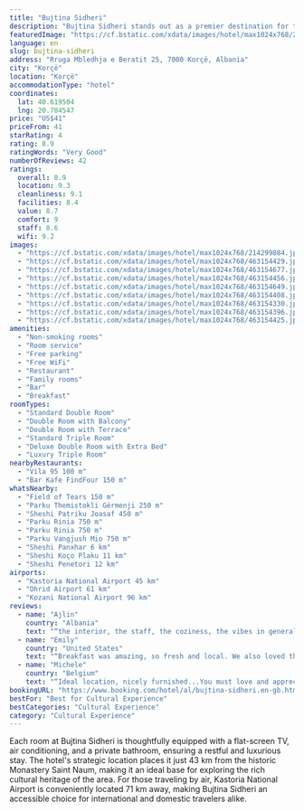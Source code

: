 ```yaml
---
title: "Bujtina Sidheri"
description: "Bujtina Sidheri stands out as a premier destination for travelers seeking a blend of comfort and convenience in Korçë, located just 44 km away from the serene Ohrid Lake Springs."
featuredImage: "https://cf.bstatic.com/xdata/images/hotel/max1024x768/214299884.jpg?k=e23c57942b65eaa8e0a53fafd6e09b3a75cb8943458958ed1dec1f42ff5a9334&o=&hp=1"
language: en
slug: bujtina-sidheri
address: "Rruga Mbledhja e Beratit 25, 7000 Korçë, Albania"
city: "Korçë"
location: "Korçë"
accommodationType: "hotel"
coordinates:
  lat: 40.619504
  lng: 20.784547
price: "US$41"
priceFrom: 41
starRating: 4
rating: 8.9
ratingWords: "Very Good"
numberOfReviews: 42
ratings:
  overall: 8.9
  location: 9.3
  cleanliness: 9.1
  facilities: 8.4
  value: 8.7
  comfort: 9
  staff: 8.6
  wifi: 9.2
images:
  - "https://cf.bstatic.com/xdata/images/hotel/max1024x768/214299884.jpg?k=e23c57942b65eaa8e0a53fafd6e09b3a75cb8943458958ed1dec1f42ff5a9334&o=&hp=1"
  - "https://cf.bstatic.com/xdata/images/hotel/max1024x768/463154429.jpg?k=07315bb25f384205d8cecf86c33eb22776367369868e1c2f70a65fa3ac1dbeb2&o=&hp=1"
  - "https://cf.bstatic.com/xdata/images/hotel/max1024x768/463154677.jpg?k=bbcb3d955808749cd6334e576eb7880aea314e5e4e2f0d117dcdf83644dc1a98&o=&hp=1"
  - "https://cf.bstatic.com/xdata/images/hotel/max1024x768/463154456.jpg?k=98a53c91f8723017b77844990be8f309ff3d8859ec80ef8756769f8125275dd2&o=&hp=1"
  - "https://cf.bstatic.com/xdata/images/hotel/max1024x768/463154649.jpg?k=b66fac74e3cc4f5ec4d5690ea10ae11a7439265da50e66b96518e666cbfd151a&o=&hp=1"
  - "https://cf.bstatic.com/xdata/images/hotel/max1024x768/463154408.jpg?k=ca6d7ccf556d5b39abcc1efef009bd738633aba22a48fc8558c6574166cf580e&o=&hp=1"
  - "https://cf.bstatic.com/xdata/images/hotel/max1024x768/463154330.jpg?k=9e7ecd080b6b211e62e59abadc1531aeafffb5cc3006a04ae0f757c23ef80ed4&o=&hp=1"
  - "https://cf.bstatic.com/xdata/images/hotel/max1024x768/463154396.jpg?k=a196608edff188a04b4bf3d949e58a2ac6d7578ec7e4b510d3a4cab8d7749239&o=&hp=1"
  - "https://cf.bstatic.com/xdata/images/hotel/max1024x768/463154425.jpg?k=21e8a8bae7e6a174f2a6f5cf7d88e5b88c34c2d4c00f8ef21492b4debbde496c&o=&hp=1"
amenities:
  - "Non-smoking rooms"
  - "Room service"
  - "Free parking"
  - "Free WiFi"
  - "Restaurant"
  - "Family rooms"
  - "Bar"
  - "Breakfast"
roomTypes:
  - "Standard Double Room"
  - "Double Room with Balcony"
  - "Double Room with Terrace"
  - "Standard Triple Room"
  - "Deluxe Double Room with Extra Bed"
  - "Luxury Triple Room"
nearbyRestaurants:
  - "Vila 95 100 m"
  - "Bar Kafe FindFour 150 m"
whatsNearby:
  - "Field of Tears 150 m"
  - "Parku Themistokli Gërmenji 250 m"
  - "Sheshi Patriku Joasaf 450 m"
  - "Parku Rinia 750 m"
  - "Parku Rinia 750 m"
  - "Parku Vangjush Mio 750 m"
  - "Sheshi Panxhar 6 km"
  - "Sheshi Koço Plaku 11 km"
  - "Sheshi Penetori 12 km"
airports:
  - "Kastoria National Airport 45 km"
  - "Ohrid Airport 61 km"
  - "Kozani National Airport 96 km"
reviews:
  - name: "Ajlin"
    country: "Albania"
    text: "“the interior, the staff, the coziness, the vibes in general, the ambiance, the rooms, the food. all in all everything exceptional, pure perfection”"
  - name: "Emily"
    country: "United States"
    text: "“Breakfast was amazing, so fresh and local. We also loved the room and the historic building.”"
  - name: "Michele"
    country: "Belgium"
    text: "“Ideal location, nicely furnished...You must love and appreciate this style”"
bookingURL: "https://www.booking.com/hotel/al/bujtina-sidheri.en-gb.html?aid=8035640"
bestFor: "Best for Cultural Experience"
bestCategories: "Cultural Experience"
category: "Cultural Experience"
---
```


Each room at Bujtina Sidheri is thoughtfully equipped with a flat-screen TV, air conditioning, and a private bathroom, ensuring a restful and luxurious stay. The hotel's strategic location places it just 43 km from the historic Monastery Saint Naum, making it an ideal base for exploring the rich cultural heritage of the area. For those traveling by air, Kastoria National Airport is conveniently located 71 km away, making Bujtina Sidheri an accessible choice for international and domestic travelers alike.